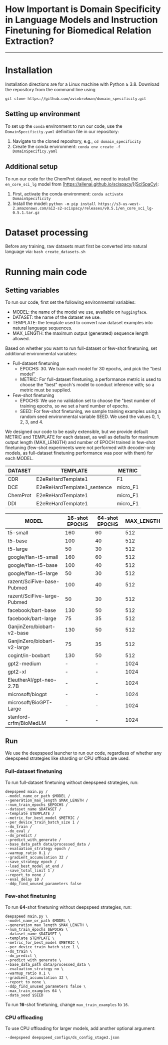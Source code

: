 # How Important is Domain Specificity in Language Models and Instruction Finetuning for Biomedical Relation Extraction?
---
# Installation
Installation directions are for a Linux machine with Python &ge; 3.8.  Download the repository from the command line using 

```git clone https://github.com/avivbrokman/domain_specificity.git```

## Setting up environment
To set up the `conda` environment to run our code, use the `DomainSpecificity.yaml` definition file in our repository:

1. Navigate to the cloned repository, e.g., `cd domain_specificity`
2. Create the conda environment: `conda env create -f DomainSpecificy.yaml`

## Additional setup
To run our code for the ChemProt dataset, we need to install the `en_core_sci_lg` model from [https://allenai.github.io/scispacy/](SciSpaCy):

1. First, activate the conda environment: `conda activate DomainSpecificity`
2. Install the model: `python -m pip install https://s3-us-west-2.amazonaws.com/ai2-s2-scispacy/releases/v0.5.1/en_core_sci_lg-0.5.1.tar.gz`

# Dataset processing
Before any training, raw datasets must first be converted into natural language via: `bash create_datasets.sh`

# Running main code
## Setting variables

To run our code, first set the following environmental variables:

- MODEL: the name of the model we use, available on `huggingface`.
- DATASET: the name of the dataset we use.
- TEMPLATE: the template used to convert raw dataset examples into natural language sequences.
- MAX_LENGTH: the maximum output (generated) sequence length allowed.

Based on whether you want to run full-dataset or few-shot finetuning, set additional environmental variables:

- Full-dataset finetuning
  - EPOCHS: 30.  We train each model for 30 epochs, and pick the "best model"
  - METRIC: For full-dataset finetuning, a performance metric is used to choose the "best" epoch's model to conduct inference with; so a metric must be supplied.
- Few-shot finetuning
  - EPOCHS: We use no validation set to choose the "best number of training epochs, so we set a hard number of epochs.
  - SEED: For few-shot finetuning, we sample training examples using a random seed environmental variable SEED.  We used the values 0, 1, 2, 3, and 4.

We designed our code to be easily extensible, but we provide default METRIC and TEMPLATE for each dataset, as well as defaults for maximum output length (MAX_LENGTH) and number of EPOCH trained in few-shot finetuning (few-shot experiments were not performed with decoder-only models, as full-dataset finetuning performance was poor with them) for each MODEL.

| DATASET  | TEMPLATE                    | METRIC   |
|----------|-----------------------------|----------|
| CDR      | E2eReHardTemplate1          | F1       |
| DCE      | E2eReHardTemplate1_sentence | micro_F1 |
| ChemProt | E2eReHardTemplate1          | micro_F1 |
| DDI      | E2eReHardTemplate1          | micro_F1 |

| MODEL                       | 16-shot EPOCHS | 64-shot EPOCHS | MAX_LENGTH |
|-----------------------------|----------------|----------------|------------|
| t5-small                    | 160            | 60             | 512        |
| t5-base                     | 100            | 40             | 512        |
| t5-large                    | 50             | 30             | 512        |
| google/flan-t5-small        | 160            | 60             | 512        |
| google/flan-t5-base         | 100            | 40             | 512        |
| google/flan-t5-large        | 50             | 30             | 512        |
| razent/SciFive-base-Pubmed  | 100            | 40             | 512        |
| razent/SciFive-large-Pubmed | 50             | 30             | 512        |
| facebook/bart-base          | 130            | 50             | 512        |
| facebook/bart-large         | 75             | 35             | 512        |
| GanjinZero/biobart-v2-base  | 130            | 50             | 512        |
| GanjinZero/biobart-v2-large | 75             | 35             | 512        |
| cogint/in-boxbart           | 130            | 50             | 512        |
| gpt2-medium                 | -              | -              | 1024       |
| gpt2-xl                     | -              | -              | 1024       |
| EleutherAI/gpt-neo-2.7B     | -              | -              | 1024       |
| microsoft/biogpt            | -              | -              | 1024       |
| microsoft/BioGPT-Large      | -              | -              | 1024       |
| stanford-crfm/BioMedLM      | -              | -              | 1024       |

## Run
We use the deepspeed launcher to run our code, regardless of whether any deepspeed strategies like sharding or CPU offload are used.  

### Full-dataset finetuning
To run full-dataset finetuning without deepspeed strategies, run:

```
deepspeed main.py /
--model_name_or_path $MODEL /
--generation_max_length $MAX_LENGTH /
--num_train_epochs $EPOCHS /
--dataset_name $DATASET /
--template $TEMPLATE /
--metric_for_best_model $METRIC /
--per_device_train_batch_size 1 /
--do_train /
--do_eval /
--do_predict /
--predict_with_generate /
--base_data_path data/processed_data /
--evaluation_strategy epoch /
--warmup_ratio 0.1 /
--gradient_accumulation 32 /
--save_strategy epoch /
--load_best_model_at_end /
--save_total_limit 1 /
--report_to none /
--eval_delay 10 /
--ddp_find_unused_parameters false
```

### Few-shot finetuning
To run **64**-shot finetuning without deepspeed strategies, run:

```
deepspeed main.py \
--model_name_or_path $MODEL \
--generation_max_length $MAX_LENGTH \
--num_train_epochs $EPOCHS \
--dataset_name $DATASET \
--template $TEMPLATE \
--metric_for_best_model $METRIC \
--per_device_train_batch_size 1 \
--do_train \
--do_predict \
--predict_with_generate \
--base_data_path data/processed_data \
--evaluation_strategy no \
--warmup_ratio 0.1 \
--gradient_accumulation 32 \
--report_to none \
--ddp_find_unused_parameters false \
--max_train_examples 64 \
--data_seed $SEED
```
To run **16**-shot finetuning, change `max_train_examples` to `16`.

### CPU offloading
To use CPU offloading for larger models, add another optional argument:

``` --deepspeed deepspeed_configs/ds_config_stage3.json ```
